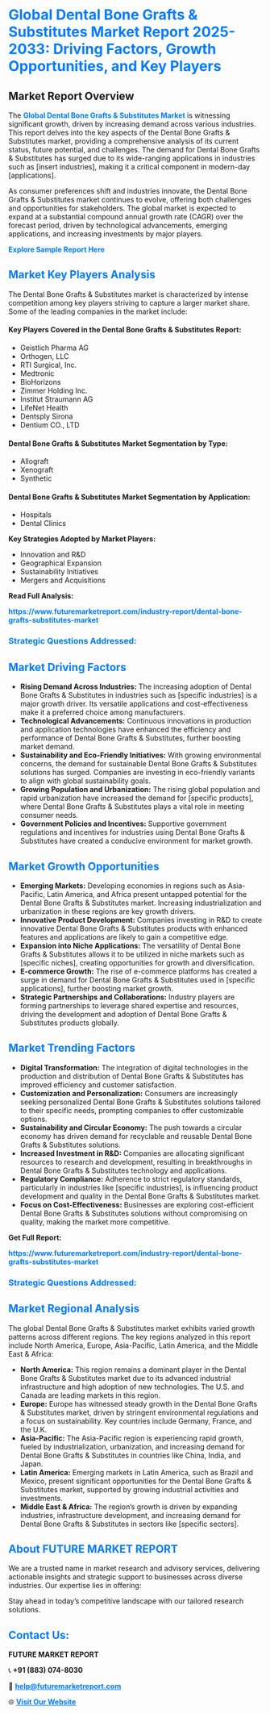 <h1 style="color: #007BFF;">Global Dental Bone Grafts & Substitutes Market Report 2025-2033: Driving Factors, Growth Opportunities, and Key Players</h1>

<section id="overview">
<h2>Market Report Overview</h2>
<p>The <a href="https://www.futuremarketreport.com/industry-report/dental-bone-grafts-substitutes-market" style="color: #007BFF; text-decoration: none;"><strong>Global Dental Bone Grafts & Substitutes Market</strong></a> is witnessing significant growth, driven by increasing demand across various industries. This report delves into the key aspects of the Dental Bone Grafts & Substitutes market, providing a comprehensive analysis of its current status, future potential, and challenges. The demand for Dental Bone Grafts & Substitutes has surged due to its wide-ranging applications in industries such as [insert industries], making it a critical component in modern-day [applications].</p>
<p>As consumer preferences shift and industries innovate, the Dental Bone Grafts & Substitutes market continues to evolve, offering both challenges and opportunities for stakeholders. The global market is expected to expand at a substantial compound annual growth rate (CAGR) over the forecast period, driven by technological advancements, emerging applications, and increasing investments by major players.</p>
</section>

<section id="overview">
<p><a href="https://www.futuremarketreport.com/request-sample/reportId=64458" style="color: #007BFF; text-decoration: none;"><strong>Explore Sample Report Here</strong></a></p>
</section>

<section id="key-players">
<h2 style="color: #007BFF;">Market Key Players Analysis</h2>
<p>The Dental Bone Grafts & Substitutes market is characterized by intense competition among key players striving to capture a larger market share. Some of the leading companies in the market include:</p>
<h4>Key Players Covered in the Dental Bone Grafts & Substitutes Report:</h4>
<ul><li>Geistlich Pharma AG</li><li>Orthogen, LLC</li><li>RTI Surgical, Inc.</li><li>Medtronic</li><li>BioHorizons</li><li>Zimmer Holding Inc.</li><li>Institut Straumann AG</li><li>LifeNet Health</li><li>Dentsply Sirona</li><li>Dentium CO., LTD</li></ul>
<h4>Dental Bone Grafts & Substitutes Market Segmentation by Type:</h4>
<ul><li>Allograft</li><li>Xenograft</li><li>Synthetic</li></ul>

<h4>Dental Bone Grafts & Substitutes Market Segmentation by Application:</h4>
<ul><li>Hospitals</li><li>Dental Clinics</li></ul>
<p><strong>Key Strategies Adopted by Market Players:</strong></p>
<ul>
<li>Innovation and R&D</li>
<li>Geographical Expansion</li>
<li>Sustainability Initiatives</li>
<li>Mergers and Acquisitions</li>
</ul>
</section>

<section>
<p><strong>Read Full Analysis: </strong></p><a href="https://www.futuremarketreport.com/industry-report/dental-bone-grafts-substitutes-market" style="color: #007BFF; text-decoration: none;"><strong>https://www.futuremarketreport.com/industry-report/dental-bone-grafts-substitutes-market</strong></a>
<h3 style="color: #007BFF;">Strategic Questions Addressed:</h3>
</section>

<section id="driving-factors">
<h2 style="color: #007BFF;">Market Driving Factors</h2>
<ul>
<li><strong>Rising Demand Across Industries:</strong> The increasing adoption of Dental Bone Grafts & Substitutes in industries such as [specific industries] is a major growth driver. Its versatile applications and cost-effectiveness make it a preferred choice among manufacturers.</li>
<li><strong>Technological Advancements:</strong> Continuous innovations in production and application technologies have enhanced the efficiency and performance of Dental Bone Grafts & Substitutes, further boosting market demand.</li>
<li><strong>Sustainability and Eco-Friendly Initiatives:</strong> With growing environmental concerns, the demand for sustainable Dental Bone Grafts & Substitutes solutions has surged. Companies are investing in eco-friendly variants to align with global sustainability goals.</li>
<li><strong>Growing Population and Urbanization:</strong> The rising global population and rapid urbanization have increased the demand for [specific products], where Dental Bone Grafts & Substitutes plays a vital role in meeting consumer needs.</li>
<li><strong>Government Policies and Incentives:</strong> Supportive government regulations and incentives for industries using Dental Bone Grafts & Substitutes have created a conducive environment for market growth.</li>
</ul>
</section>

<section id="growth-opportunities">
<h2 style="color: #007BFF;">Market Growth Opportunities</h2>
<ul>
<li><strong>Emerging Markets:</strong> Developing economies in regions such as Asia-Pacific, Latin America, and Africa present untapped potential for the Dental Bone Grafts & Substitutes market. Increasing industrialization and urbanization in these regions are key growth drivers.</li>
<li><strong>Innovative Product Development:</strong> Companies investing in R&D to create innovative Dental Bone Grafts & Substitutes products with enhanced features and applications are likely to gain a competitive edge.</li>
<li><strong>Expansion into Niche Applications:</strong> The versatility of Dental Bone Grafts & Substitutes allows it to be utilized in niche markets such as [specific niches], creating opportunities for growth and diversification.</li>
<li><strong>E-commerce Growth:</strong> The rise of e-commerce platforms has created a surge in demand for Dental Bone Grafts & Substitutes used in [specific applications], further boosting market growth.</li>
<li><strong>Strategic Partnerships and Collaborations:</strong> Industry players are forming partnerships to leverage shared expertise and resources, driving the development and adoption of Dental Bone Grafts & Substitutes products globally.</li>
</ul>
</section>

<section id="trending-factors">
<h2 style="color: #007BFF;">Market Trending Factors</h2>
<ul>
<li><strong>Digital Transformation:</strong> The integration of digital technologies in the production and distribution of Dental Bone Grafts & Substitutes has improved efficiency and customer satisfaction.</li>
<li><strong>Customization and Personalization:</strong> Consumers are increasingly seeking personalized Dental Bone Grafts & Substitutes solutions tailored to their specific needs, prompting companies to offer customizable options.</li>
<li><strong>Sustainability and Circular Economy:</strong> The push towards a circular economy has driven demand for recyclable and reusable Dental Bone Grafts & Substitutes solutions.</li>
<li><strong>Increased Investment in R&D:</strong> Companies are allocating significant resources to research and development, resulting in breakthroughs in Dental Bone Grafts & Substitutes technology and applications.</li>
<li><strong>Regulatory Compliance:</strong> Adherence to strict regulatory standards, particularly in industries like [specific industries], is influencing product development and quality in the Dental Bone Grafts & Substitutes market.</li>
<li><strong>Focus on Cost-Effectiveness:</strong> Businesses are exploring cost-efficient Dental Bone Grafts & Substitutes solutions without compromising on quality, making the market more competitive.</li>
</ul>
</section>

<section>
<p><strong>Get Full Report: </strong></p><a href="https://www.futuremarketreport.com/industry-report/dental-bone-grafts-substitutes-market" style="color: #007BFF; text-decoration: none;"><strong>https://www.futuremarketreport.com/industry-report/dental-bone-grafts-substitutes-market</strong></a>
<h3 style="color: #007BFF;">Strategic Questions Addressed:</h3>
</section>


<section id="regional-analysis">
<h2 style="color: #007BFF;">Market Regional Analysis</h2>
<p>The global Dental Bone Grafts & Substitutes market exhibits varied growth patterns across different regions. The key regions analyzed in this report include North America, Europe, Asia-Pacific, Latin America, and the Middle East & Africa:</p>
<ul>
<li><strong>North America:</strong> This region remains a dominant player in the Dental Bone Grafts & Substitutes market due to its advanced industrial infrastructure and high adoption of new technologies. The U.S. and Canada are leading markets in this region.</li>
<li><strong>Europe:</strong> Europe has witnessed steady growth in the Dental Bone Grafts & Substitutes market, driven by stringent environmental regulations and a focus on sustainability. Key countries include Germany, France, and the U.K.</li>
<li><strong>Asia-Pacific:</strong> The Asia-Pacific region is experiencing rapid growth, fueled by industrialization, urbanization, and increasing demand for Dental Bone Grafts & Substitutes in countries like China, India, and Japan.</li>
<li><strong>Latin America:</strong> Emerging markets in Latin America, such as Brazil and Mexico, present significant opportunities for the Dental Bone Grafts & Substitutes market, supported by growing industrial activities and investments.</li>
<li><strong>Middle East & Africa:</strong> The region’s growth is driven by expanding industries, infrastructure development, and increasing demand for Dental Bone Grafts & Substitutes in sectors like [specific sectors].</li>
</ul>
</section>

<footer>
<h2 style="color: #007BFF;">About FUTURE MARKET REPORT</h2>
<p>We are a trusted name in market research and advisory services, delivering actionable insights and strategic support to businesses across diverse industries. Our expertise lies in offering:</p>

<p>Stay ahead in today’s competitive landscape with our tailored research solutions.</p>

<h2 style="color: #007BFF;">Contact Us:</h2>
<p><strong>FUTURE MARKET REPORT</strong></p>
<p>📞 <strong>+91 (883) 074-8030</strong></p>
<p>📧 <strong><a href="mailto:help@futuremarketreport.com" style="color: #007BFF;">help@futuremarketreport.com</a></strong></p>
<p>🌐 <strong><a href="https://www.futuremarketreport.com/" style="color: #007BFF;">Visit Our Website</a></strong></p>
</footer>